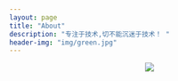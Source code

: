 ```yaml
---
layout: page
title: "About"
description: "专注于技术,切不能沉迷于技术！ "
header-img: "img/green.jpg"
---
```



<center>
    <p><img src="http://7xlfkx.com1.z0.glb.clouddn.com/white2.jpg" align="center"></p>
</center>






